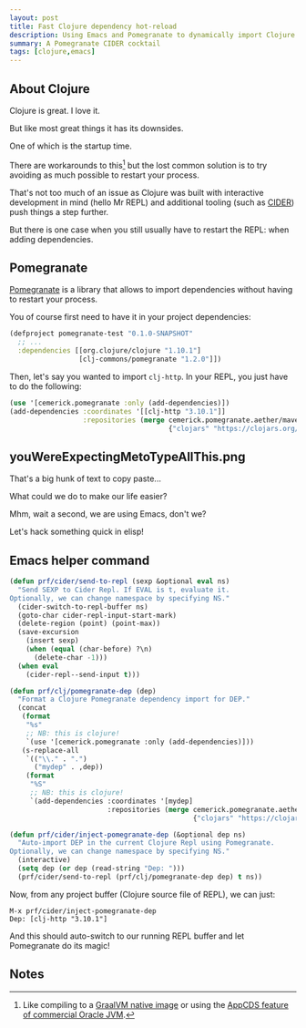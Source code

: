 ```yaml
---
layout: post
title: Fast Clojure dependency hot-reload
description: Using Emacs and Pomegranate to dynamically import Clojure dependencies
summary: A Pomegranate CIDER cocktail
tags: [clojure,emacs]
---
```



## About Clojure

Clojure is great. I love it.

But like most great things it has its downsides.

One of which is the startup time.

There are workarounds to this[^1] but the lost common solution is to try avoiding as much possible to restart your process.

That's not too much of an issue as Clojure was built with interactive development in mind (hello Mr REPL) and additional tooling (such as [CIDER](https://cider.mx/)) push things a step further.

But there is one case when you still usually have to restart the REPL: when adding dependencies.


## Pomegranate

[Pomegranate](https://github.com/clj-commons/pomegranate) is a library that allows to import dependencies without having to restart your process.

You of course first need to have it in your project dependencies:

```clojure
(defproject pomegranate-test "0.1.0-SNAPSHOT"
  ;; ...
  :dependencies [[org.clojure/clojure "1.10.1"]
                 [clj-commons/pomegranate "1.2.0"]])
```

Then, let's say you wanted to import `clj-http`. In your REPL, you just have to do the following:

```clojure
(use '[cemerick.pomegranate :only (add-dependencies)])
(add-dependencies :coordinates '[[clj-http "3.10.1"]]
                  :repositories (merge cemerick.pomegranate.aether/maven-central
                                       {"clojars" "https://clojars.org/repo"}))
```


## youWereExpectingMetoTypeAllThis.png

That's a big hunk of text to copy paste...

What could we do to make our life easier?

Mhm, wait a second, we are using Emacs, don't we?

Let's hack something quick in elisp!


## Emacs helper command

```el
(defun prf/cider/send-to-repl (sexp &optional eval ns)
  "Send SEXP to Cider Repl. If EVAL is t, evaluate it.
Optionally, we can change namespace by specifying NS."
  (cider-switch-to-repl-buffer ns)
  (goto-char cider-repl-input-start-mark)
  (delete-region (point) (point-max))
  (save-excursion
    (insert sexp)
    (when (equal (char-before) ?\n)
      (delete-char -1)))
  (when eval
    (cider-repl--send-input t)))

(defun prf/clj/pomegranate-dep (dep)
  "Format a Clojure Pomegranate dependency import for DEP."
  (concat
   (format
    "%s"
    ;; NB: this is clojure!
    `(use '[cemerick.pomegranate :only (add-dependencies)]))
   (s-replace-all
    `(("\\." . ".")
      ("mydep" . ,dep))
    (format
     "%S"
     ;; NB: this is clojure!
     `(add-dependencies :coordinates '[mydep]
                        :repositories (merge cemerick.pomegranate.aether/maven-central
                                             {"clojars" "https://clojars.org/repo"}))))))

(defun prf/cider/inject-pomegranate-dep (&optional dep ns)
  "Auto-import DEP in the current Clojure Repl using Pomegranate.
Optionally, we can change namespace by specifying NS."
  (interactive)
  (setq dep (or dep (read-string "Dep: ")))
  (prf/cider/send-to-repl (prf/clj/pomegranate-dep dep) t ns))
```

Now, from any project buffer (Clojure source file of REPL), we can just:

```
M-x prf/cider/inject-pomegranate-dep
Dep: [clj-http "3.10.1"]
```

And this should auto-switch to our running REPL buffer and let Pomegranate do its magic!


## Notes

[^1]: Like compiling to a [GraalVM native image](https://www.graalvm.org/docs/reference-manual/native-image/) or using the [AppCDS feature of commercial Oracle JVM](http://blog.gilliard.lol/2017/10/04/AppCDS-and-Clojure.html).

